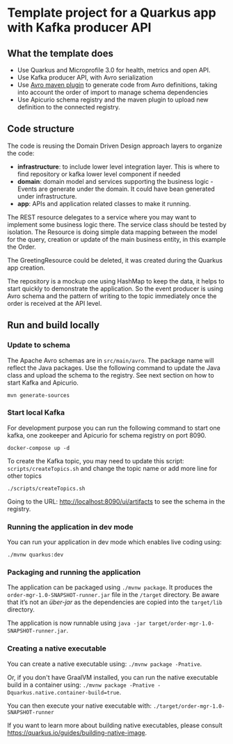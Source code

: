 # Template project for a Quarkus app with Kafka producer API

## What the template does

* Use Quarkus and Microprofile 3.0 for health, metrics and open API.
* Use Kafka producer API, with Avro serialization
* Use [Avro maven plugin](https://avro.apache.org/docs/current/gettingstartedjava.html#Serializing+and+deserializing+without+code+generation) to generate code from Avro definitions, taking into account the order of import to manage schema dependencies
* Use Apicurio schema registry and the maven plugin to upload new definition to the connected registry.


## Code structure

The code is reusing the Domain Driven Design approach layers to organize the code:

* **infrastructure**: to include lower level integration layer. This is where to find repository or kafka lower level component if needed
* **domain**: domain model and services supporting the business logic - Events are generate under the domain. It could have bean generated under infrastructure.
* **app**: APIs and application related classes to make it running.

The REST resource delegates to a service where you may want to implement some business logic there. The service class should be tested by isolation. The Resource is doing simple data mapping between the model for the query, creation or update of the main business entity, in this example the Order. 

The GreetingResource could be deleted, it was created during the Quarkus app creation.

The repository is a mockup one using HashMap to keep the data, it helps to start quickly to demonstrate the application. So the event producer is using Avro schema and the pattern of writing to the topic immediately once the order is received at the API level. 

## Run and build locally

### Update to schema

The Apache Avro schemas are in `src/main/avro`. The package name will reflect the Java packages. Use the following command to update the Java class and upload the schema to the registry. See next section on how to start Kafka and Apicurio.

```shell
mvn generate-sources
```

### Start local Kafka

For development purpose you can run the following command to start one kafka, one zookeeper and Apicurio for schema registry on port 8090.

```shell
docker-compose up -d
```

To create the Kafka topic, you may need to update this script: `scripts/createTopics.sh` and change the topic name or add more line for other topics

```shell
./scripts/createTopics.sh
```

Going to the URL: [http://localhost:8090/ui/artifacts](http://localhost:8090/ui/artifacts) to see the schema in the registry.

### Running the application in dev mode

You can run your application in dev mode which enables live coding using:

```
./mvnw quarkus:dev
```

### Packaging and running the application

The application can be packaged using `./mvnw package`.
It produces the `order-mgr-1.0-SNAPSHOT-runner.jar` file in the `/target` directory.
Be aware that it’s not an _über-jar_ as the dependencies are copied into the `target/lib` directory.

The application is now runnable using `java -jar target/order-mgr-1.0-SNAPSHOT-runner.jar`.

### Creating a native executable

You can create a native executable using: `./mvnw package -Pnative`.

Or, if you don't have GraalVM installed, you can run the native executable build in a container using: `./mvnw package -Pnative -Dquarkus.native.container-build=true`.

You can then execute your native executable with: `./target/order-mgr-1.0-SNAPSHOT-runner`

If you want to learn more about building native executables, please consult https://quarkus.io/guides/building-native-image.